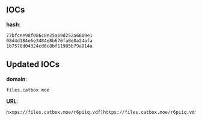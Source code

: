 
## IOCs

__hash__:

```text
77bfcee98f086c8e25a69d252a6609e1
08d4d184e6e3484e8b676fa0e0a24afa
1b7578d04324cd6c8bf11985b79a814a
```

## Updated IOCs

__domain__:

```text
files.catbox.moe
```

__URL__:

```text
hxxps://files.catbox.moe/r6piiq.vdf)https://files.catbox.moe/r6piiq.vdf
```
